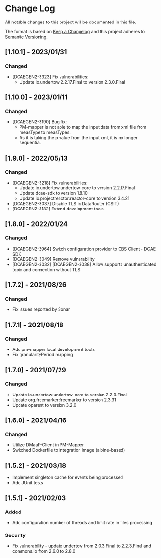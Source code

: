 # Change Log
All notable changes to this project will be documented in this file.

The format is based on [Keep a Changelog](http://keepachangelog.com/)
and this project adheres to [Semantic Versioning](http://semver.org/).

## [1.10.1] - 2023/01/31
### Changed
- [DCAEGEN2-3323] Fix vulnerabilities:
  - Update io.undertow:2.2.17.Final to version 2.3.0.Final

## [1.10.0] - 2023/01/11
### Changed
- [DCAEGEN2-3190] Bug fix:
  - PM-mapper is not able to map the input data from xml file from measType to measTypes.
  - As it is taking the p value from the input xml, it is no longer sequential.

## [1.9.0] - 2022/05/13
### Changed
- [DCAEGEN2-3218] Fix vulnerabilities:
  - Update io.undertow:undertow-core to version 2.2.17.Final
  - Update dcae-sdk to version 1.8.10
  - Update io.projectreactor:reactor-core to version 3.4.21
- [DCAEGEN2-3037] Disable TLS in DataRouter (CSIT)
- [DCAEGEN2-3182] Extend development tools


## [1.8.0] - 2022/01/24
### Changed
- [DCAEGEN2-2964] Switch configuration provider to CBS Client - DCAE SDK
- [DCAEGEN2-3049] Remove vulnerability
- [DCAEGEN2-3032] [DCAEGEN2-3038] Allow supports unauthenticated topic and connection without TLS

## [1.7.2] - 2021/08/26
### Changed
- Fix issues reported by Sonar

## [1.7.1] - 2021/08/18
### Changed
- Add pm-mapper local development tools
- Fix granularityPeriod mapping

## [1.7.0] - 2021/07/29
### Changed
- Update io.undertow:undertow-core to version 2.2.9.Final
- Update org.freemarker:freemarker to version 2.3.31
- Update oparent to version 3.2.0

## [1.6.0] - 2021/04/16
### Changed
- Utilize DMaaP-Client in PM-Mapper
- Switched Dockerfile to integration image (alpine-based)

## [1.5.2] - 2021/03/18

- Implement singleton cache for events being processed
- Add JUnit tests

## [1.5.1] - 2021/02/03
### Added
- Add configuration number of threads and limit rate in files processing
### Security
- Fix vulnerability - update undertow from 2.0.3.Final to 2.2.3.Final and commons.io from 2.6.0 to 2.8.0
